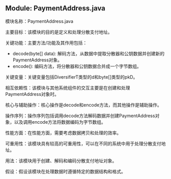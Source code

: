 ## Module: PaymentAddress.java
模块名称：PaymentAddress.java

主要目标：该模块的目的是定义和处理分散支付地址。

关键功能：主要方法/功能及其作用包括：
- decode(byte[] data): 解码方法，从数据中提取分散器和公钥数据并创建新的PaymentAddress对象。
- encode(): 编码方法，将分散器和公钥数据合并成一个字节数组。

关键变量：关键变量包括DiversifierT类型的d和byte[]类型的pkD。

相互依赖性：该模块与其他系统组件的交互主要是在创建和处理PaymentAddress对象时。

核心与辅助操作：核心操作是decode和encode方法，而其他操作是辅助操作。

操作序列：操作序列包括调用decode方法解码数据并创建PaymentAddress对象，以及调用encode方法将数据编码为字节数组。

性能方面：在性能方面，需要考虑数据拷贝和处理的效率。

可重用性：该模块具有较高的可重用性，可以在不同的系统中用于处理分散支付地址。

用法：该模块用于创建、解码和编码分散支付地址对象。

假设：假设该模块在处理数据时遵循特定的数据结构和格式。
